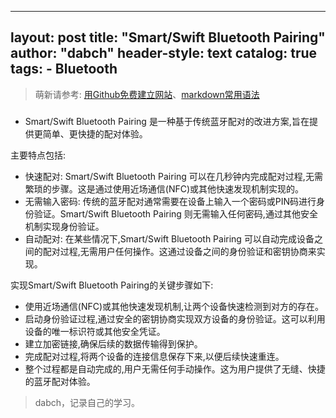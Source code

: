 

---
layout:       post
title:        "Smart/Swift Bluetooth Pairing"
author:       "dabch"
header-style: text
catalog:      true
tags:
    - Bluetooth
  ---

> 萌新请参考: [用Github免费建立网站](https://www.bilibili.com/video/BV12H4y1N7Q4/)、[markdown常用语法](https://blog.csdn.net/Charmve/article/details/103717763)

### 
- Smart/Swift Bluetooth Pairing 是一种基于传统蓝牙配对的改进方案,旨在提供更简单、更快捷的配对体验。

主要特点包括:
- 快速配对: Smart/Swift Bluetooth Pairing 可以在几秒钟内完成配对过程,无需繁琐的步骤。这是通过使用近场通信(NFC)或其他快速发现机制实现的。
- 无需输入密码: 传统的蓝牙配对通常需要在设备上输入一个密码或PIN码进行身份验证。Smart/Swift Bluetooth Pairing 则无需输入任何密码,通过其他安全机制实现身份验证。
- 自动配对: 在某些情况下,Smart/Swift Bluetooth Pairing 可以自动完成设备之间的配对过程,无需用户任何操作。这通过设备之间的身份验证和密钥协商来实现。

实现Smart/Swift Bluetooth Pairing的关键步骤如下:
- 使用近场通信(NFC)或其他快速发现机制,让两个设备快速检测到对方的存在。
- 启动身份验证过程,通过安全的密钥协商实现双方设备的身份验证。这可以利用设备的唯一标识符或其他安全凭证。
- 建立加密链接,确保后续的数据传输得到保护。
- 完成配对过程,将两个设备的连接信息保存下来,以便后续快速重连。
- 整个过程都是自动完成的,用户无需任何手动操作。这为用户提供了无缝、快捷的蓝牙配对体验。

>dabch，记录自己的学习。
